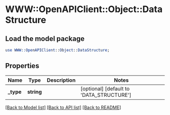 # WWW::OpenAPIClient::Object::DataStructure

## Load the model package
```perl
use WWW::OpenAPIClient::Object::DataStructure;
```

## Properties
Name | Type | Description | Notes
------------ | ------------- | ------------- | -------------
**_type** | **string** |  | [optional] [default to &#39;DATA_STRUCTURE&#39;]

[[Back to Model list]](../README.md#documentation-for-models) [[Back to API list]](../README.md#documentation-for-api-endpoints) [[Back to README]](../README.md)


